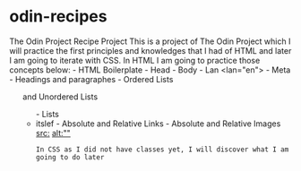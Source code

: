 # odin-recipes
The Odin Project Recipe Project
This is a project of The Odin Project which I will practice the first principles and knowledges that I had of HTML and later I am going to iterate with CSS.
    In HTML I am going to practice those concepts below:
        - HTML Boilerplate
            - Head <head></head>
            - Body <body></body>
            - Lan <lan="en">
            - Meta <meta charset="UTF-8">
        - Headings and paragraphes
        - Ordered Lists <ol> and Unordered Lists <ul>
            - Lists <li> itslef
        - Absolute and Relative Links
            <a></a>
            <href>
            <target>
            <rel>
        - Absolute and Relative Images
            <img>
            <src:>
            <alt:"">
    
    In CSS as I did not have classes yet, I will discover what I am going to do later

    